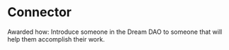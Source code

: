 # Connector

Awarded how: Introduce someone in the Dream DAO to someone that will help them accomplish their work.